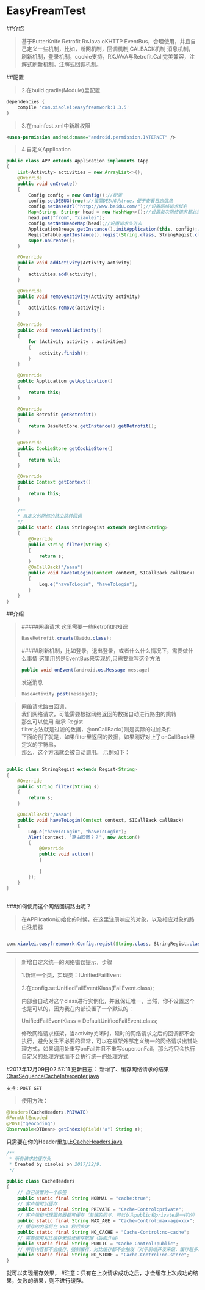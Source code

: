 # EasyFreamTest
##介绍
>基于ButterKnife Retrofit RxJava oKHTTP EventBus，合理使用，并且自己定义一些机制，比如，断网机制，回调机制,CALBACK机制
消息机制，刷新机制，登录机制，cookie支持，RXJAVA与Retrofit.Call完美兼容，注解式刷新机制。注解式回调机制。

##配置


>  2.在build.gradle(Module)里配置
```gradle
dependencies {
    compile 'com.xiaolei:easyfreamwork:1.3.5'
}
```
>  3.在mainfest.xml中新增权限
```xml
<uses-permission android:name="android.permission.INTERNET" />
```
>  4.自定义Application
```java
public class APP extends Application implements IApp
{
    List<Activity> activities = new ArrayList<>();
    @Override
    public void onCreate()
    {
        Config config = new Config();//配置
        config.setDEBUG(true);//设置DEBUG为true，便于查看日志信息
        config.setBaseUrl("http://www.baidu.com/");//设置网络请求域名
        Map<String, String> head = new HashMap<>();//设置每次网络请求都必须携带的请求头
        head.put("from", "xiaolei");
        config.setNetHeadeMap(head);//设置请求头进去
        ApplicationBreage.getInstance().initApplication(this, config);//初始化框架
        RegisteTable.getInstance().regist(String.class, StringRegist.class);//注册网络Bean，和Bean相对应的回调
        super.onCreate();
    }

    @Override
    public void addActivity(Activity activity)
    {
        activities.add(activity);
    }

    @Override
    public void removeActivity(Activity activity)
    {
        activities.remove(activity);
    }

    @Override
    public void removeAllActivity()
    {
        for (Activity activity : activities)
        {
            activity.finish();
        }
    }

    @Override
    public Application getApplication()
    {
        return this;
    }

    @Override
    public Retrofit getRetrofit()
    {
        return BaseNetCore.getInstance().getRetrofit();
    }

    @Override
    public CookieStore getCookieStore()
    {
        return null;
    }

    @Override
    public Context getContext()
    {
        return this;
    }
    
    /**
    * 自定义的网络的路由跳转回调
    */
    public static class StringRegist extends Regist<String>
    {
        @Override
        public String filter(String s)
        {
            return s;
        }
        @OnCallBack("/aaaa")
        public void haveToLogin(Context context, SICallBack callBack)
        {
            Log.e("haveToLogin", "haveToLogin");
        }
    }
}

```

##介绍

>#####网络请求
> 这里需要一些Retrofit的知识
>```java
>BaseRetrofit.create(Baidu.class);
>```
>#####刷新机制，比如登录，退出登录，或者什么什么情况下，需要做什么事情
>这里用的是EventBus来实现的,只需要重写这个方法
>```java
>public void onEvent(android.os.Message message)
>```
>发送消息
>```java
>BaseActivity.post(message1);
>```

>
> 网络请求路由回调，<br/>
> 我们网络请求，可能需要根据网络返回的数据自动进行路由的跳转<br/>
> 那么可以使用 继承 Regist<T> <br/>
> filter方法就是过滤的数据，@onCallBack()则是实际的过滤条件<br/>
> 下面的例子就是，如果filter里返回的数据，如果刚好对上了onCallBack里定义的字符串，<br/>
> 那么，这个方法就会被自动调用。
> 示例如下：<br/>
>
```java
    
public class StringRegist extends Regist<String>
{
    @Override
    public String filter(String s)
    {
        return s;
    }

    @OnCallBack("/aaaa")
    public void haveToLogin(Context context, SICallBack callBack)
    {
        Log.e("haveToLogin", "haveToLogin");
        Alert(context, "路由回调？？", new Action()
        {
            @Override
            public void action()
            {
                
            }
        });
    }
}
    
```

###如何使用这个网络回调路由呢？
> 在APPlication初始化的时候，在这里注册响应的对象，以及相应对象的路由注册器
```java

com.xiaolei.easyfreamwork.Config.regist(String.class, StringRegist.class);

```

--------------------------------

>新增自定义统一的网络错误提示，步骤
>
>1.新建一个类，实现类：IUnifiedFailEvent 
>
>2.在config.setUnifiedFailEventKlass(FailEvent.class);
>
>内部会自动对这个class进行实例化，并且保证唯一，当然，你不设置这个也是可以的，因为我在内部设置了一个默认的：
>
>UnifiedFailEventKlass = DefaultUnifiedFailEvent.class;
>
>修改网络请求框架，当activity关闭时，延时的网络请求之后的回调都不会执行，避免发生不必要的异常，可以在框架外部定义统一的网络请求出错处理方式，如果调用处重写onFail并且不重写super.onFail，那么将只会执行自定义的处理方式而不会执行统一的处理方式
>

#2017年12月09日02:57:11
更新日志：
    新增了、缓存网络请求的结果 [CharSequenceCacheIntercepter.java](https://github.com/xiaolei123/EasyFreamTest/blob/master/easyfreamwork/src/main/java/com/xiaolei/easyfreamwork/network/interceptor/CharSequenceCacheIntercepter.java "缓存关键类")

    支持：POST GET

>使用方法：

```java
@Headers(CacheHeaders.PRIVATE)
@FormUrlEncoded
@POST("geocoding")
Observable<DTBean> getIndex(@Field("a") String a);
```

只需要在你的Header里加上[CacheHeaders.java](https://github.com/xiaolei123/EasyFreamTest/blob/master/easyfreamwork/src/main/java/com/xiaolei/easyfreamwork/network/Catch/CacheHeaders.java "缓存标识类")
```java
/**
 * 所有请求的缓存头
 * Created by xiaolei on 2017/12/9.
 */

public class CacheHeaders
{
    // 自己设置的一个标签
    public static final String NORMAL = "cache:true";
    // 客户端可以缓存
    public static final String PRIVATE = "Cache-Control:private";
    // 客户端和代理服务器都可缓存（前端的同学，可以认为public和private是一样的）
    public static final String MAX_AGE = "Cache-Control:max-age=xxx";
    // 缓存的内容将在 xxx 秒后失效
    public static final String NO_CACHE = "Cache-Control:no-cache";
    // 需要使用对比缓存来验证缓存数据（后面介绍）
    public static final String PUBLIC = "Cache-Control:public";
    // 所有内容都不会缓存，强制缓存，对比缓存都不会触发（对于前端开发来说，缓存越多越好，so...基本上和它说886）
    public static final String NO_STORE = "Cache-Control:no-store";
}
```

就可以实现缓存效果，
#注意：只有在上次请求成功之后，才会缓存上次成功的结果，失败的结果，则不进行缓存。